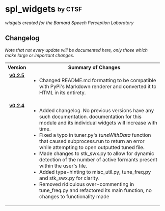<h1> spl_widgets <sub><sup> by CTSF</sup></sub></h1>
<span><i>widgets created for the Barnard Speech Perception Laboratory</i></span>

<h2>Changelog</h2>
<span><i>Note that not every update will be documented here, only those which make large or important changes.</i></span>

<table name="Changelog">
    <tr name="Headings">
      <th>Version</th>
      <th>Summary of Changes</th>
    </tr>
    <tr name="v0.2.5">
      <td name="version_name" align="center" valign="top">
        <strong><a href="https://pypi.org/project/spl-widgets/0.2.5/"> v0.2.5</a></strong>
      </td>
      <td name="changes">
        <ul>
          <li>Changed README.md formatting to be compatible with PyPi's Markdown renderer and converted it to HTML in its entirety.</li>
        </ul>
      </td>
    </tr>
    <tr name="v0.2.4">
      <td name="version_name" align="center" valign="top">
        <strong><a href="https://pypi.org/project/spl-widgets/0.2.4/">v0.2.4</a></strong>
      </td>
      <td name="changes">
        <ul>
          <li> Added changelog. No previous versions have any such documentation. documentation for this module and its individual widgets will increase with time.</li>
          <li>Fixed a typo in tuner.py's <i>tuneWithData</i> function that caused subprocess.run to return an error while attempting to open outputted tuned file.</li>
          <li>Made changes to stk_swx.py to allow for dynamic detection of the number of active formants present within the user's file.</li>
          <li>Added type-hinting to misc_util.py, tune_freq.py and stk_swx.py for clarity.</li>
          <li>Removed ridiculous over-commenting in tune_freq.py and refactored its main function, no changes to functionality made</li>
        </ul>
      </td>
    </tr> 
</table>
